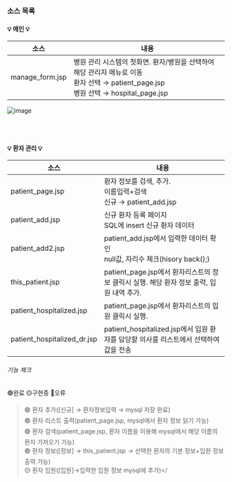 ### 소스 목록

#### 💡 메인 💡
소스 | 내용
---- | ----
manage_form.jsp | 병원 관리 시스템의 첫화면. 환자/병원을 선택하여 해당 관리자 메뉴로 이동</BR> 환자 선택 → patient_page.jsp </BR>병원 선택 → hospital_page.jsp <BR>

![image](https://user-images.githubusercontent.com/85846475/123762673-fe515280-d8fd-11eb-9522-3754e60e48bf.png)

</BR></BR>

#### 💡 환자 관리 💡
소스 | 내용
---- | ----
patient_page.jsp | 환자 정보를 검색, 추가. </BR> 이름입력+검색</BR> 신규 → patient_add.jsp
patient_add.jsp | 신규 환자 등록 페이지 </BR> SQL에 insert 신규 환자 데이터
patient_add2.jsp | patient_add.jsp에서 입력한 데이터 확인 </BR> null값, 자리수 체크(hisory back();)
this_patient.jsp | patient_page.jsp에서 환자리스트의 정보 클릭시 실행. 해당 환자 정보 출력, 입원 내역 추가.
patient_hospitalized.jsp | patient_page.jsp에서 환자리스트의 입원 클릭시 실행.
patient_hospitalized_dr.jsp | patient_hospitalized.jsp에서 입원 환자를 담당할 의사를 리스트에서 선택하여 값을 전송

###### 기능 체크
🟢완료  🟡구현중  🔴오류
> 🟢 환자 추가([신규] → 환자정보입력 → mysql 저장 완료)</br>
> 🟢 환자 리스트 출력(patient_page.jsp, mysql에서 환자 정보 읽기 가능)</br>
> 🟢 환자 검색(patient_page.jsp, 환자 이름을 이용해 mysql에서 해당 이름의 환자 가져오기 가능)</br>
> 🟢 환자 정보([정보] → this_patient.jsp → 선택한 환자의 기본 정보+입원 정보 출력 가능)</br>
> 🟡 환자 입원([입원]→입력한 입원 정보 mysql에 추가)</
